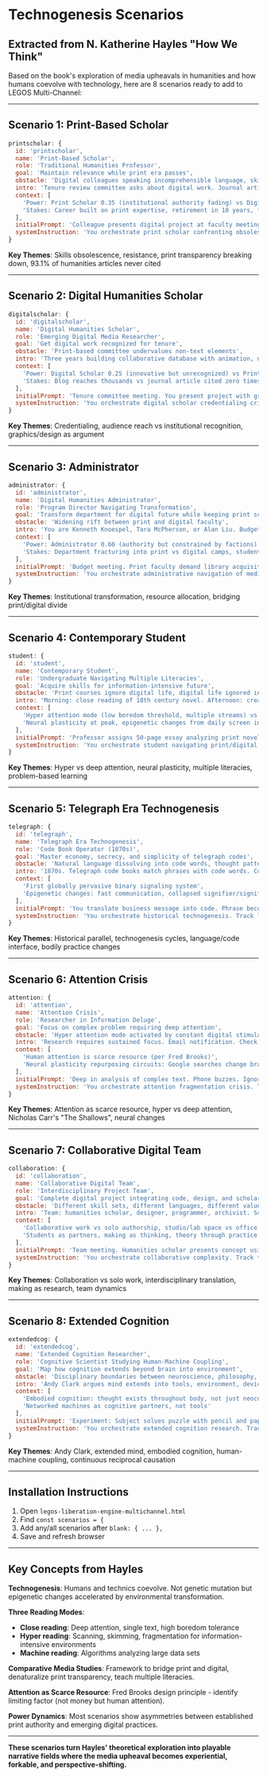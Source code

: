 # Technogenesis Scenarios
## Extracted from N. Katherine Hayles "How We Think"

Based on the book's exploration of media upheavals in humanities and how humans coevolve with technology, here are 8 scenarios ready to add to LEGOS Multi-Channel:

---

## Scenario 1: Print-Based Scholar

```javascript
printscholar: {
  id: 'printscholar',
  name: 'Print-Based Scholar',
  role: 'Traditional Humanities Professor',
  goal: 'Maintain relevance while print era passes',
  obstacle: 'Digital colleagues speaking incomprehensible language, skills obsolescing',
  intro: 'Tenure review committee asks about digital work. Journal articles cited zero times in five years. Students prefer screens to books.',
  context: [
    'Power: Print Scholar 0.35 (institutional authority fading) vs Digital Future 0.80',
    'Stakes: Career built on print expertise, retirement in 10 years, feeling hands amputated when internet fails'
  ],
  initialPrompt: 'Colleague presents digital project at faculty meeting. Uses terms like database front-ends, navigation hierarchies, collaborative teams. You nod but understand nothing.',
  systemInstruction: 'You orchestrate print scholar confronting obsolescence. Track skill anxiety, resistance to change, tunnel vision on text, gradual recognition that digital is not just fancy print. Chart paths toward Comparative Media Studies or deeper isolation.'
}
```

**Key Themes**: Skills obsolescence, resistance, print transparency breaking down, 93.1% of humanities articles never cited

---

## Scenario 2: Digital Humanities Scholar

```javascript
digitalscholar: {
  id: 'digitalscholar',
  name: 'Digital Humanities Scholar',
  role: 'Emerging Digital Media Researcher',
  goal: 'Get digital work recognized for tenure',
  obstacle: 'Print-based committee undervalues non-text elements',
  intro: 'Three years building collaborative database with animation, navigation design, global reach. Tenure file due. Committee asks: but where is the monograph?',
  context: [
    'Power: Digital Scholar 0.25 (innovative but unrecognized) vs Print Committee 0.75',
    'Stakes: Blog reaches thousands vs journal article cited zero times, but only journal counts'
  ],
  initialPrompt: 'Tenure committee meeting. You present project with graphics, database, navigation. Senior colleague asks: Can you just email me the text version?',
  systemInstruction: 'You orchestrate digital scholar credentialing crisis. Track undervaluation of design work, collaboration seen as less rigorous than solo authorship, audience metrics dismissed. Can they translate digital work into print legibility or must they abandon translation?'
}
```

**Key Themes**: Credentialing, audience reach vs institutional recognition, graphics/design as argument

---

## Scenario 3: Administrator

```javascript
administrator: {
  id: 'administrator',
  name: 'Digital Humanities Administrator',
  role: 'Program Director Navigating Transformation',
  goal: 'Transform department for digital future while keeping print scholars',
  obstacle: 'Widening rift between print and digital faculty',
  intro: 'You are Kenneth Knoespel, Tara McPherson, or Alan Liu. Budget for new lab space. Print faculty want books. Digital faculty want servers. Both threaten walkout.',
  context: [
    'Power: Administrator 0.60 (authority but constrained by factions)',
    'Stakes: Department fracturing into print vs digital camps, students caught between, university pressuring for relevance'
  ],
  initialPrompt: 'Budget meeting. Print faculty demand library acquisitions. Digital faculty demand studio space with sensors and actuators. Dean wants metrics on employment outcomes.',
  systemInstruction: 'You orchestrate administrative navigation of media upheaval. Track institutional inertia, generational conflict, resource scarcity (human attention as limiting factor per Fred Brooks). Can Comparative Media Studies bridge the rift?'
}
```

**Key Themes**: Institutional transformation, resource allocation, bridging print/digital divide

---

## Scenario 4: Contemporary Student

```javascript
student: {
  id: 'student',
  name: 'Contemporary Student',
  role: 'Undergraduate Navigating Multiple Literacies',
  goal: 'Acquire skills for information-intensive future',
  obstacle: 'Print courses ignore digital life, digital life ignored in courses',
  intro: 'Morning: close reading of 18th century novel. Afternoon: creating TikTok video essay. Evening: gaming with global team. No transfer between contexts.',
  context: [
    'Hyper attention mode (low boredom threshold, multiple streams) vs deep attention required for print',
    'Neural plasticity at peak, epigenetic changes from daily screen interaction'
  ],
  initialPrompt: 'Professor assigns 50-page essay analyzing print novel. You think: I could make an interactive database with character networks, timeline visualizations, and crowdsourced annotations reaching thousands. But that is not an option.',
  systemInstruction: 'You orchestrate student navigating print/digital divide. Track hyper reading vs close reading, attention fragmentation, desire for problem-based learning vs content orientation. Chart paths where multiple literacies converge or stay siloed.'
}
```

**Key Themes**: Hyper vs deep attention, neural plasticity, multiple literacies, problem-based learning

---

## Scenario 5: Telegraph Era Technogenesis

```javascript
telegraph: {
  id: 'telegraph',
  name: 'Telegraph Era Technogenesis',
  role: 'Code Book Operator (1870s)',
  goal: 'Master economy, secrecy, and simplicity of telegraph codes',
  obstacle: 'Natural language dissolving into code words, thought patterns changing',
  intro: '1870s. Telegraph code books match phrases with code words. Communication accelerates. Commodities virtualize. Your body learns new rhythms: tap tap tap.',
  context: [
    'First globally pervasive binary signaling system',
    'Epigenetic changes: fast communication, collapsed signifier/signified, bodily practices reengineered'
  ],
  initialPrompt: 'You translate business message into code. Phrase becomes word, meaning becomes efficiency. Hours saved, money made. But something shifts in how you think about language itself.',
  systemInstruction: 'You orchestrate historical technogenesis. Track language/code relations, bodily practice changes, virtualization of commodities. Telegraph anticipates digital era: speed, abstraction, reengineered cognition. Show century-long feedback loops.'
}
```

**Key Themes**: Historical parallel, technogenesis cycles, language/code interface, bodily practice changes

---

## Scenario 6: Attention Crisis

```javascript
attention: {
  id: 'attention',
  name: 'Attention Crisis',
  role: 'Researcher in Information Deluge',
  goal: 'Focus on complex problem requiring deep attention',
  obstacle: 'Hyper attention mode activated by constant digital stimulation',
  intro: 'Research requires sustained focus. Email notification. Check it. Return to work. Text message. Answer. Back to work. Twitter. Refresh. You have read the same paragraph eight times without comprehension.',
  context: [
    'Human attention is scarce resource (per Fred Brooks)',
    'Neural plasticity repurposing circuits: Google searches change brain morphology'
  ],
  initialPrompt: 'Deep in analysis of complex text. Phone buzzes. Ignore it. Buzzes again. Ignore. Third buzz. Check it. Lose train of thought. Try to recover. Cannot. Distraction wins.',
  systemInstruction: 'You orchestrate attention fragmentation crisis. Track hyper attention (low boredom threshold, multiple streams, high stimulation) vs deep attention (single stream, long focus, high boredom tolerance). Nicholas Carr argues intellectual capacity declining. Can strategies bridge both modes?'
}
```

**Key Themes**: Attention as scarce resource, hyper vs deep attention, Nicholas Carr's "The Shallows", neural changes

---

## Scenario 7: Collaborative Digital Team

```javascript
collaboration: {
  id: 'collaboration',
  name: 'Collaborative Digital Team',
  role: 'Interdisciplinary Project Team',
  goal: 'Complete digital project integrating code, design, and scholarship',
  obstacle: 'Different skill sets, different languages, different values',
  intro: 'Team: humanities scholar, designer, programmer, archivist. Scholar wants theoretical depth. Designer wants visual impact. Programmer wants clean code. Archivist wants metadata standards.',
  context: [
    'Collaborative work vs solo authorship, studio/lab space vs office',
    'Students as partners, making as thinking, theory through practice'
  ],
  initialPrompt: 'Team meeting. Humanities scholar presents concept using Derrida. Designer sketches navigation. Programmer explains database schema. No one understands anyone else.',
  systemInstruction: 'You orchestrate collaborative complexity. Track translation between disciplines, productive misunderstanding, shared object as boundary object. Project-based research joins theory and practice. Can team forge shared language or fracture into specializations?'
}
```

**Key Themes**: Collaboration vs solo work, interdisciplinary translation, making as research, team dynamics

---

## Scenario 8: Extended Cognition

```javascript
extendedcog: {
  id: 'extendedcog',
  name: 'Extended Cognition Researcher',
  role: 'Cognitive Scientist Studying Human-Machine Coupling',
  goal: 'Map how cognition extends beyond brain into environment',
  obstacle: 'Disciplinary boundaries between neuroscience, philosophy, computer science',
  intro: 'Andy Clark argues mind extends into tools, environment, devices. You study keyboard as extension of thought. Where does cognition end? Does it end?',
  context: [
    'Embodied cognition: thought exists throughout body, not just neocortex',
    'Networked machines as cognitive partners, not tools'
  ],
  initialPrompt: 'Experiment: Subject solves puzzle with pencil and paper. Brain scans show paper functions as working memory. Is paper part of mind?',
  systemInstruction: 'You orchestrate extended cognition research. Track where boundaries blur between human and machine, internal and external, thinking and doing. Andy Clark continuous reciprocal causation. Objects have their own embodiments and umwelt. Consciousness not required for cognition.'
}
```

**Key Themes**: Andy Clark, extended mind, embodied cognition, human-machine coupling, continuous reciprocal causation

---

## Installation Instructions

1. Open `legos-liberation-engine-multichannel.html`
2. Find `const scenarios = {`
3. Add any/all scenarios after `blank: { ... },`
4. Save and refresh browser

---

## Key Concepts from Hayles

**Technogenesis**: Humans and technics coevolve. Not genetic mutation but epigenetic changes accelerated by environmental transformation.

**Three Reading Modes**:
- **Close reading**: Deep attention, single text, high boredom tolerance
- **Hyper reading**: Scanning, skimming, fragmentation for information-intensive environments
- **Machine reading**: Algorithms analyzing large data sets

**Comparative Media Studies**: Framework to bridge print and digital, denaturalize print transparency, teach multiple literacies.

**Attention as Scarce Resource**: Fred Brooks design principle - identify limiting factor (not money but human attention).

**Power Dynamics**: Most scenarios show asymmetries between established print authority and emerging digital practices.

---

**These scenarios turn Hayles' theoretical exploration into playable narrative fields where the media upheaval becomes experiential, forkable, and perspective-shifting.**
